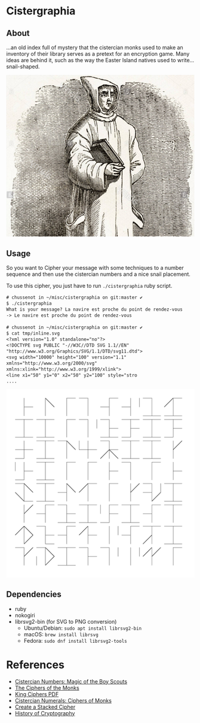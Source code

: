 Cistergraphia
=============

About
-----

...an old index full of mystery that the cistercian monks used to make 
an inventory of their library serves as a pretext for an encryption game. 
Many ideas are behind it, such as the way the Easter Island natives used to write... snail-shaped.

![monk](monk.png)

Usage
-----

So you want to Cipher your message with some techniques to a number sequence
and then use the cistercian numbers and a nice snail placement.

To use this cipher, you just have to run `./cistergraphia` ruby script.

```
# chussenot in ~/misc/cistergraphia on git:master ✔
$ ./cistergraphia
What is your message? La navire est proche du point de rendez-vous
-> Le navire est proche du point de rendez-vous

# chussenot in ~/misc/cistergraphia on git:master ✔
$ cat tmp/inline.svg
<?xml version="1.0" standalone="no"?>
<!DOCTYPE svg PUBLIC "-//W3C//DTD SVG 1.1//EN" "http://www.w3.org/Graphics/SVG/1.1/DTD/svg11.dtd">
<svg width="10000" height="100" version="1.1" xmlns="http://www.w3.org/2000/svg" xmlns:xlink="http://www.w3.org/1999/xlink">
<line x1="50" y1="0" x2="50" y2="100" style="stro
....

```

![chars](output.png)

Dependencies
------------

* ruby
* nokogiri
* librsvg2-bin (for SVG to PNG conversion)
  - Ubuntu/Debian: `sudo apt install librsvg2-bin`
  - macOS: `brew install librsvg`
  - Fedora: `sudo dnf install librsvg2-tools`

References
==========

- [Cistercian Numbers: Magic of the Boy Scouts](https://glossographia.wordpress.com/2013/07/09/cistercian-number-magic-of-the-boy-scouts/)
- [The Ciphers of the Monks](https://en.wikipedia.org/wiki/The_Ciphers_of_the_Monks)
- [King Ciphers PDF](http://akira.ruc.dk/~jensh/Publications/2002%7bR%7d21_King_Ciphers.PDF)
- [Cistercian Numerals: Ciphers of Monks](http://luxoccultapress.blogspot.fr/2013/01/cistercian-numerals-ciphers-of-monks.html)
- [Create a Stacked Cipher](https://www.wikihow.com/Create-a-Stacked-Cipher)
- [History of Cryptography](https://en.wikipedia.org/wiki/History_of_cryptography)